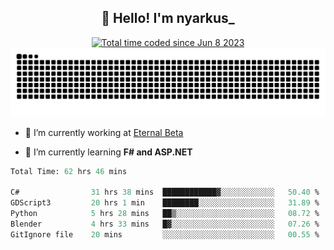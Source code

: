 <h2 align="center">👋 Hello! I'm nyarkus_</h2>
<p align="center">
  <a href="https://wakatime.com/@8f9aa332-6725-4e00-a5d9-b2317a4b74a6">
    <img src="https://wakatime.com/badge/user/8f9aa332-6725-4e00-a5d9-b2317a4b74a6.svg" alt="Total time coded since Jun 8 2023" />
  </a>
  <br>
  <img src = "https://github.com/nyarkus/nyarkus/blob/output/github-snake-dark.svg">
</p>

- 🔭 I’m currently working at [Eternal Beta](https://github.com/Kacianoki/Eternal-Beta)
<!--- 💬 Ask me about **nothing :<**-->
- 🌱 I’m currently learning **F# and ASP.NET**

<!--START_SECTION:waka-->

```fs
Total Time: 62 hrs 46 mins

C#                31 hrs 38 mins  ████████████▓░░░░░░░░░░░░   50.40 %
GDScript3         20 hrs 1 min    ████████░░░░░░░░░░░░░░░░░   31.89 %
Python            5 hrs 28 mins   ██▒░░░░░░░░░░░░░░░░░░░░░░   08.72 %
Blender           4 hrs 33 mins   █▓░░░░░░░░░░░░░░░░░░░░░░░   07.26 %
GitIgnore file    20 mins         ░░░░░░░░░░░░░░░░░░░░░░░░░   00.55 %
```

<!--END_SECTION:waka-->
